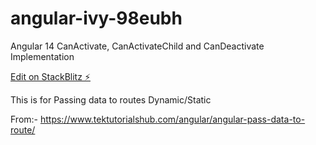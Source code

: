 # angular-ivy-98eubh

Angular 14 CanActivate, CanActivateChild and CanDeactivate Implementation

[Edit on StackBlitz ⚡️](https://stackblitz.com/edit/angular-ivy-98eubh)

This is for Passing data to routes Dynamic/Static

From:- https://www.tektutorialshub.com/angular/angular-pass-data-to-route/
